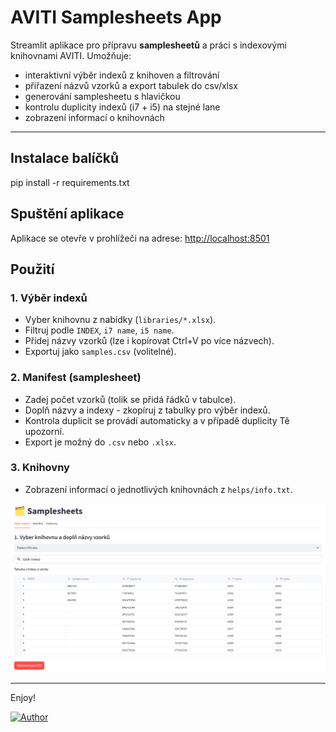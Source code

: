 # AVITI Samplesheets App

Streamlit aplikace pro přípravu **samplesheetů** a práci s indexovými knihovnami AVITI.
Umožňuje:

- interaktivní výběr indexů z knihoven a filtrování
- přiřazení názvů vzorků a export tabulek do csv/xlsx
- generování samplesheetu s hlavičkou
- kontrolu duplicity indexů (i7 + i5) na stejné lane
- zobrazení informací o knihovnách

---

## Instalace balíčků
pip install -r requirements.txt

## Spuštění aplikace
Aplikace se otevře v prohlížeči na adrese:
[http://localhost:8501](http://localhost:8501)

## Použití

### 1. Výběr indexů
- Vyber knihovnu z nabídky (`libraries/*.xlsx`).
- Filtruj podle `INDEX`, `i7 name`, `i5 name`.
- Přidej názvy vzorků (lze i kopírovat Ctrl+V po více názvech).
- Exportuj jako `samples.csv` (volitelné).

### 2. Manifest (samplesheet)
- Zadej počet vzorků (tolik se přidá řádků v tabulce).
- Doplň názvy a indexy - zkopíruj z tabulky pro výběr indexů.
- Kontrola duplicit se provádí automaticky a v případě duplicity Tě upozorní.
- Export je možný do `.csv` nebo `.xlsx`.

### 3. Knihovny
- Zobrazení informací o jednotlivých knihovnách z `helps/info.txt`.


![Ukázka aplikace](img/screenshot.png)

---

Enjoy!

[![Author](https://img.shields.io/badge/Annn-author?style=for-the-badge&logoColor=pink&logoSize=auto&labelColor=%23ff0055&color=%23ff0055)](https://github.com/AnnBeny)

